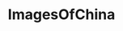 ---
title: ImagesOfChina
crosslinks:
- China
- pics
- HongKong
- imagesofnetwork
- funny
- MyWallpaperClub
- mildlyinteresting
- EarthPorn
- CityPorn
- travel
- itookapicture
- MapPorn
- shanghai
- gifs
- Cyberpunk
- food
- Bitcoin
- HistoryPorn
- ChinaPics
- Sino
---